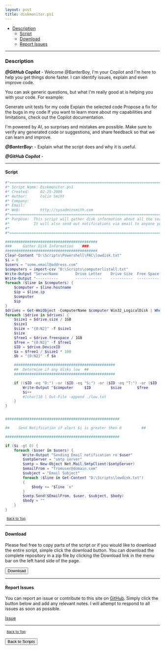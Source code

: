 ```yaml
---
layout: post
title: diskmonitor.ps1
---
```


- [Description](#description)
  - [Script](#script)
  - [Download](#download)
  - [Report Issues](#report-issues)

---

### Description

**_@GitHub Copilot_** - Welcome @BanterBoy, I'm your Copilot and I'm here to help you get things done faster. I can identify issues, explain and even improve code.

You can ask generic questions, but what I'm really good at is helping you with your code. For example:

Generate unit tests for my code
Explain the selected code
Propose a fix for the bugs in my code
If you want to learn more about my capabilities and limitations, check out the Copilot documentation.

I'm powered by AI, so surprises and mistakes are possible. Make sure to verify any generated code or suggestions, and share feedback so that we can learn and improve.

**_@BanterBoy:_** - Explain what the script does and why it is useful.

**_@GitHub Copilot_** -

---

#### Script

```powershell
#*=============================================================================
#* Script Name: Diskmonitor.ps1
#* Created:     02-25-2009
#* Author:      Colin Smiht
#* Company:
#* Email:
#* Web:         http://sysadminsmith.com
#*=============================================================================
#* Purpose:  This script will gather disk information about all the servers listed in your computerlistall file. This is a csv file.
#*           It will also send out notifications via email to anyone you want based on low disk parameters that you provide
#*
#*=============================================================================

##########################################
###		Gather Disk Information	   ###
##########################################
Clear-Content "D:\Scripts\Powershell\PAC\lowdisk.txt"
$i = 0
$users = "some.email@address.com"
$computers = import-csv "D:\Scripts\computerlistall.txt"
Write-Output "ServerName		Drive Letter	Drive Size	Free Space	Percent Free" >> "D:\Scripts\Powershell\PAC\lowdisk.txt"
Write-Output "----------		------------	----------	----------	------------" >> "D:\Scripts\Powershell\PAC\lowdisk.txt"
foreach ($line in $computers) {
	$computer = $line.hostname
	$ip = $line.ip
	$computer
	$ip
}
$drives = Get-WmiObject -ComputerName $computer Win32_LogicalDisk | Where-Object { $_.DriveType -eq 3 }
foreach ($drive in $drives) {
	$size1 = $drive.size / 1GB
	$size1
	$size = "{0:N2}" -f $size1
	$size
	$free1 = $drive.freespace / 1GB
	$free = "{0:N2}" -f $free1
	$ID = $drive.DeviceID
	$a = $free1 / $size1 * 100
	$b = "{0:N2}" -f $a

	##############################################
	##	Determine if any disks low	##
	##############################################

	if (($ID -eq "D:") -or ($ID -eq "S:") -or ($ID -eq "T:") -or ($ID -eq "C:") -and ($free1 -lt 1)) {
		Write-Output "$computer		$ID			$size		$free		$b" >> "D:\Scripts\Powershell\PAC\lowdisk.txt"
		$i++
		#[char]10 | Out-File -append ./low.txt
	}
}


####################################################

##    Send Notification if alert $i is greater then 0         ##

####################################################

if ($i -gt 0) {
	foreach ($user in $users) {
		Write-Output "Sending Email notification ro $user"
		$smtpServer = "smtp server"
		$smtp = New-Object Net.Mail.SmtpClient($smtpServer)
		$emailFrom = "fromuser@domain.com"
		$subject = "Email Subject"
		foreach ($line in Get-Content "D:\Scripts\lowdisk.txt")
		{
			$body += "$line `n"
		}
		$smtp.Send($EmailFrom, $user, $subject, $body)
		$body = ""
	}
}
```

<span style="font-size:11px;"><a href="#"><i class="fas fa-caret-up" aria-hidden="true" style="color: white; margin-right:5px;"></i>Back to Top</a></span>

---

#### Download

Please feel free to copy parts of the script or if you would like to download the entire script, simple click the download button. You can download the complete repository in a zip file by clicking the Download link in the menu bar on the left hand side of the page.

<button class="btn" type="submit" onclick="window.open('/PowerShell/scripts/diskmonitor.ps1')">
    <i class="fa fa-cloud-download-alt">
    </i>
        Download
</button>

---

#### Report Issues

You can report an issue or contribute to this site on <a href="https://github.com/BanterBoy/scripts-blog/issues">GitHub</a>. Simply click the button below and add any relevant notes. I will attempt to respond to all issues as soon as possible.

<!-- Place this tag where you want the button to render. -->

<a class="github-button" href="https://github.com/BanterBoy/scripts-blog/issues/new?title=diskmonitor.ps1&body=There is a problem with this function. Please find details below." data-show-count="true" aria-label="Issue BanterBoy/scripts-blog on GitHub">Issue</a>

---

<span style="font-size:11px;"><a href="#"><i class="fas fa-caret-up" aria-hidden="true" style="color: white; margin-right:5px;"></i>Back to Top</a></span>

<a href="/menu/_pages/scripts.html">
    <button class="btn">
        <i class='fas fa-reply'>
        </i>
            Back to Scripts
    </button>
</a>

[1]: http://ecotrust-canada.github.io/markdown-toc
[2]: https://github.com/googlearchive/code-prettify
